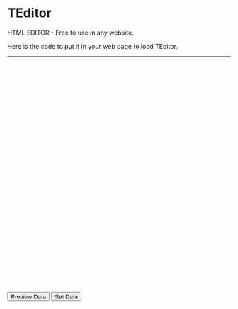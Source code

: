 # TEditor
HTML EDITOR - Free to use in any website.

Here is the code to put it in your web page to load TEditor.

----------------------------------------------------

<!DOCTYPE html>
<html>
<head>
    <meta name="viewport" content="width=device-width" />
    <title>TEditor - Editor for your web page</title>
    <script src="http://teditor.rajnipadhiyar.com/Content/TEditor/scripts/jquery.js"></script>
    <script src="http://teditor.rajnipadhiyar.com/content/teditor/ClientTEditor_Upload.js"></script>
</head>
<body>
    <div id="dvEditor" style="width:900;height:500px;"></div>
    <br />
    <input type="button" value="Preview Data" onclick="return getData();" />
	<input type="button" value="Set Data" onclick="return setData();" />
    <div id="dvPreview"></div>
</body>
</html>
<script>
    $(document).ready(function () {
        LoadTEditorV2('dvEditor');

    });
    function getData() {
        GetTEditorData('dvEditor').then(function (result) {
            $('#dvPreview').html(result);
            return false;
        });
    }
	function setData() {
        SetTEditorData('dvEditor','<h1>Hello World</h1>');
            return false;
    }
</script>
